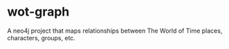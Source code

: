 # wot-graph
A neo4j project that maps relationships between The World of Time places, characters, groups, etc.
